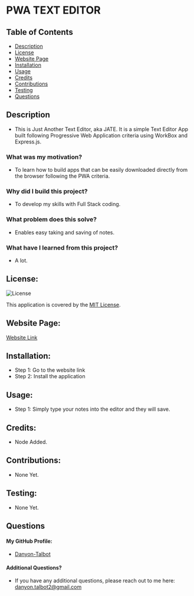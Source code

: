 # PWA TEXT EDITOR

## Table of Contents
- [Description](#description)
- [License](#license)
- [Website Page](#website-page)
- [Installation](#installation)
- [Usage](#usage)
- [Credits](#credits)
- [Contributions](#contributions)
- [Testing](#testing)
- [Questions](#questions)

## Description

* This is Just Another Text Editor, aka JATE. It is a simple Text Editor App built following Progressive Web Application criteria using WorkBox and Express.js.

### What was my motivation?

* To learn how to build apps that can be easily downloaded directly from the browser following the PWA criteria.

### Why did I build this project?

* To develop my skills with Full Stack coding.

### What problem does this solve?

* Enables easy taking and saving of notes.

### What have I learned from this project?

* A lot.

## License:

![License](https://img.shields.io/badge/License-MIT-yellow.svg)

This application is covered by the [MIT License](https://opensource.org/licenses/MIT).

## Website Page:

[Website Link](https://jate-just-another-text-editor.onrender.com/)

## Installation:

* Step 1: Go to the website link
* Step 2: Install the application

## Usage:

* Step 1: Simply type your notes into the editor and they will save.

## Credits:

* Node Added.

## Contributions:

* None Yet.

## Testing:

* None Yet.

## Questions

#### My GitHub Profile:
* [Danyon-Talbot](https://github.com/Danyon-Talbot)

#### Additional Questions?

* If you have any additional questions, please reach out to me here: danyon.talbot2@gmail.com
